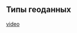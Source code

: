 ## Типы геоданных

[video](https://player.softculture.cc/embed/online/GIS/GIS_10.10.12_L4-4_Geodata)